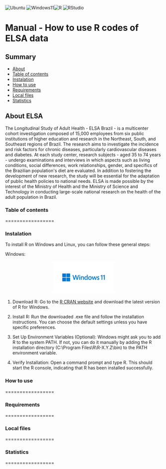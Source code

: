 ![Ubuntu](https://img.shields.io/badge/Ubuntu-Linux-orange)
![Windows11](https://img.shields.io/badge/Windows-11-blue)![R](https://img.shields.io/badge/R-276DC3?logo=r&logoColor=white&style=flat)
![RStudio](https://img.shields.io/badge/RStudio-75AADB?logo=rstudio&logoColor=white&style=flat)

# Manual - How to use R codes of ELSA data

## Summary

- [About](#About)
- [Table of contents](#Table-of-contents)
- [Instalation](#Instalation)
- [How to use](#How-to-use)
- [Requirements](#Requirements)
- [Local files](#local-files)
- [Statistics](#Statistics)

## About ELSA

The Longitudinal Study of Adult Health - ELSA Brazil - is a multicenter cohort investigation composed of 15,000 employees from six public institutions of higher education and research in the Northeast, South, and Southeast regions of Brazil. The research aims to investigate the incidence and risk factors for chronic diseases, particularly cardiovascular diseases and diabetes.
At each study center, research subjects - aged 35 to 74 years - undergo examinations and interviews in which aspects such as living conditions, social differences, work relationships, gender, and specifics of the Brazilian population's diet are evaluated.
In addition to fostering the development of new research, the study will be essential for the adaptation of public health policies to national needs. ELSA is made possible by the interest of the Ministry of Health and the Ministry of Science and Technology in conducting large-scale national research on the health of the adult population in Brazil.


### Table of contents
=================

### Instalation
To install R on Windows and Linux, you can follow these general steps:

Windows:

<p align="center">
  <img src="img/windows11.png" alt="Logo do Windows" width="200">
</p>

1. Download R: Go to the [R CRAN website](https://cran.r-project.org/) and download the latest version of R for Windows.

2. Install R: Run the downloaded .exe file and follow the installation instructions. You can choose the default settings unless you have specific preferences.

3. Set Up Environment Variables (Optional): Windows might ask you to add R to the system PATH. If not, you can do it manually by adding the R installation directory (C:\Program Files\R\R-X.Y.Z\bin) to the PATH environment variable.

4. Verify Installation: Open a command prompt and type R. This should start the R console, indicating that R has been installed successfully.

### How to use
=================

### Requirements
=================

### Local files
=================

### Statistics
=================
